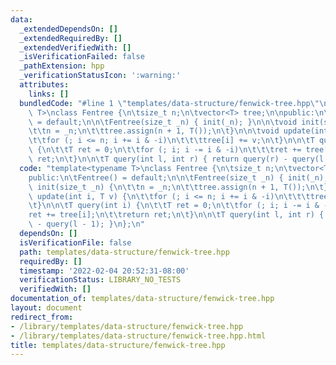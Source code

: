 ```yaml
---
data:
  _extendedDependsOn: []
  _extendedRequiredBy: []
  _extendedVerifiedWith: []
  _isVerificationFailed: false
  _pathExtension: hpp
  _verificationStatusIcon: ':warning:'
  attributes:
    links: []
  bundledCode: "#line 1 \"templates/data-structure/fenwick-tree.hpp\"\ntemplate<typename\
    \ T>\nclass Fentree {\n\tsize_t n;\n\tvector<T> tree;\n\npublic:\n\tFentree()\
    \ = default;\n\n\tFentree(size_t _n) { init(_n); }\n\n\tvoid init(size_t _n) {\n\
    \t\tn = _n;\n\t\ttree.assign(n + 1, T());\n\t}\n\n\tvoid update(int i, T v) {\n\
    \t\tfor (; i <= n; i += i & -i)\n\t\t\ttree[i] += v;\n\t}\n\n\tT query(int i)\
    \ {\n\t\tT ret = 0;\n\t\tfor (; i; i -= i & -i)\n\t\t\tret += tree[i];\n\t\treturn\
    \ ret;\n\t}\n\n\tT query(int l, int r) { return query(r) - query(l - 1); }\n};\n"
  code: "template<typename T>\nclass Fentree {\n\tsize_t n;\n\tvector<T> tree;\n\n\
    public:\n\tFentree() = default;\n\n\tFentree(size_t _n) { init(_n); }\n\n\tvoid\
    \ init(size_t _n) {\n\t\tn = _n;\n\t\ttree.assign(n + 1, T());\n\t}\n\n\tvoid\
    \ update(int i, T v) {\n\t\tfor (; i <= n; i += i & -i)\n\t\t\ttree[i] += v;\n\
    \t}\n\n\tT query(int i) {\n\t\tT ret = 0;\n\t\tfor (; i; i -= i & -i)\n\t\t\t\
    ret += tree[i];\n\t\treturn ret;\n\t}\n\n\tT query(int l, int r) { return query(r)\
    \ - query(l - 1); }\n};\n"
  dependsOn: []
  isVerificationFile: false
  path: templates/data-structure/fenwick-tree.hpp
  requiredBy: []
  timestamp: '2022-02-04 20:52:31-08:00'
  verificationStatus: LIBRARY_NO_TESTS
  verifiedWith: []
documentation_of: templates/data-structure/fenwick-tree.hpp
layout: document
redirect_from:
- /library/templates/data-structure/fenwick-tree.hpp
- /library/templates/data-structure/fenwick-tree.hpp.html
title: templates/data-structure/fenwick-tree.hpp
---
```

